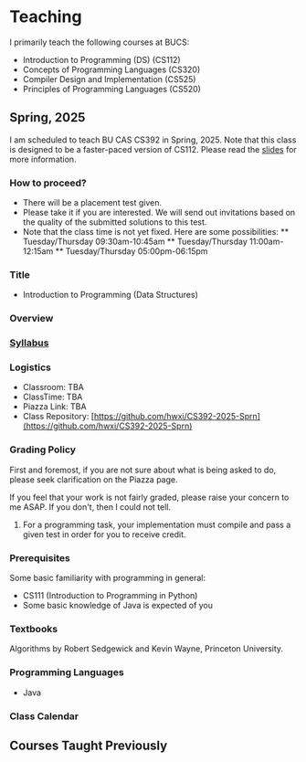 # Teaching

I primarily teach the following courses at BUCS:

* Introduction to Programming (DS) (CS112)
* Concepts of Programming Languages (CS320)
* Compiler Design and Implementation (CS525)
* Principles of Programming Languages (CS520)

## Spring, 2025

I am scheduled to teach BU CAS CS392 in Spring, 2025.
Note that this class is designed to be a faster-paced version of CS112.
Please read the [slides](./CS392/2025Sprn/admin/faster-paced.pdf) for more information.

### How to proceed?

* There will be a placement test given.
* Please take it if you are interested. We will send out invitations
  based on the quality of the submitted solutions to this test.
* Note that the class time is not yet fixed. Here are some possibilities:
** Tuesday/Thursday 09:30am-10:45am
** Tuesday/Thursday 11:00am-12:15am
** Tuesday/Thursday 05:00pm-06:15pm

### Title

* Introduction to Programming (Data Structures)

### Overview


### [Syllabus](./CS320/2024Sum1/admin/syllabus.pdf)

### Logistics

* Classroom: TBA
* ClassTime: TBA
* Piazza Link: TBA
* Class Repository: [https://github.com/hwxi/CS392-2025-Sprn](https://github.com/hwxi/CS392-2025-Sprn)

### Grading Policy

First and foremost, if you are not sure about what is being asked
to do, please seek clarification on the Piazza page.

If you feel that your work is not fairly graded, please raise your
concern to me ASAP. If you don't, then I could not tell.

1. For a programming task, your implementation must compile and pass a
given test in order for you to receive credit.

### Prerequisites

Some basic familiarity with programming in general:

* CS111 (Introduction to Programming in Python)
* Some basic knowledge of Java is expected of you

### Textbooks

Algorithms by Robert Sedgewick and Kevin Wayne, Princeton University.

### Programming Languages

* Java

### Class Calendar

## Courses Taught Previously
